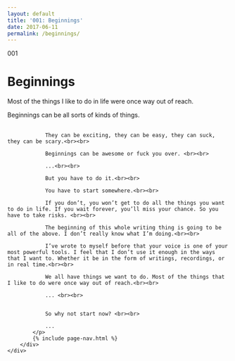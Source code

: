 ```yaml
---
layout: default
title: '001: Beginnings'
date: 2017-06-11
permalink: /beginnings/
---
```


<div id="beginnings">
	<div class="container writing">
		<div class="left">
			<span>001</span>
			<h1>Beginnings</h1>
			<p>Most of the things I like to do in life were once way out of reach.&lrm;</p>
		</div>
		<div class="right">
			<p>
				Beginnings can be all sorts of kinds of things.<br><br>

				They can be exciting, they can be easy, they can suck, they can be scary.<br><br>

				Beginnings can be awesome or fuck you over. <br><br>

				...<br><br>

				But you have to do it.<br><br>

				You have to start somewhere.<br><br>

				If you don’t, you won’t get to do all the things you want to do in life. If you wait forever, you’ll miss your chance. So you have to take risks. <br><br>

				The beginning of this whole writing thing is going to be all of the above. I don’t really know what I’m doing.<br><br>

				I’ve wrote to myself before that your voice is one of your most powerful tools. I feel that I don’t use it enough in the ways that I want to. Whether it be in the form of writings, recordings, or in real time.<br><br>

				We all have things we want to do. Most of the things that I like to do were once way out of reach.<br><br>

				... <br><br>


				So why not start now? <br><br> 

				...
			</p>
			{% include page-nav.html %}
		</div>
	</div>
</div>
